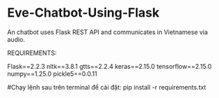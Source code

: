 # Eve-Chatbot-Using-Flask
An chatbot uses Flask REST API and communicates in Vietnamese via audio.


REQUIREMENTS:

Flask==2.2.3
nltk==3.8.1
gtts==2.2.4
keras==2.15.0
tensorflow==2.15.0
numpy==1.25.0
pickle5==0.0.11 

#Chạy lệnh sau trên terminal để cài đặt:
pip install -r requirements.txt
